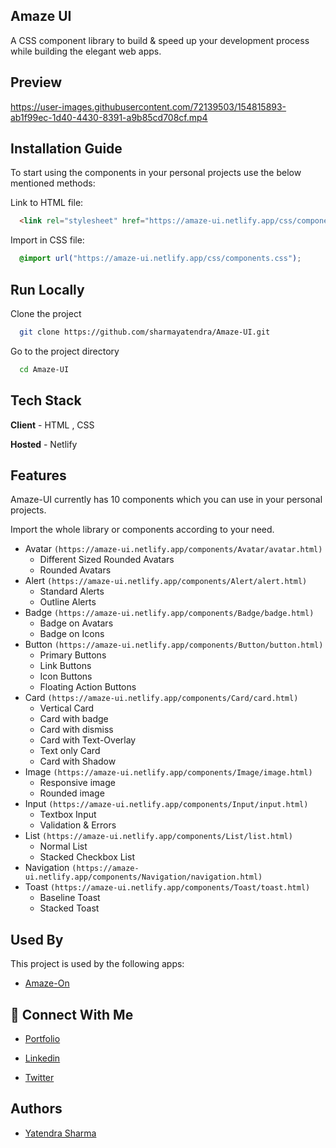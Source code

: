 ## Amaze UI

A CSS component library to build & speed up your development process while building the elegant web apps.

## Preview

https://user-images.githubusercontent.com/72139503/154815893-ab1f99ec-1d40-4430-8391-a9b85cd708cf.mp4

## Installation Guide

To start using the components in your personal projects use the below mentioned methods:

Link to HTML file:
```html
  <link rel="stylesheet" href="https://amaze-ui.netlify.app/css/components.css">
```

Import in CSS file:
```css
  @import url("https://amaze-ui.netlify.app/css/components.css");
```

## Run Locally

Clone the project

```bash
  git clone https://github.com/sharmayatendra/Amaze-UI.git
```

Go to the project directory

```bash
  cd Amaze-UI
```


## Tech Stack

**Client** - HTML , CSS

**Hosted** - Netlify



## Features
Amaze-UI currently has 10 components which you can use in your personal projects.

Import the whole library or components according to your need.

- Avatar ```(https://amaze-ui.netlify.app/components/Avatar/avatar.html)```
    - Different Sized Rounded Avatars
    - Rounded Avatars
- Alert ```(https://amaze-ui.netlify.app/components/Alert/alert.html)```
    - Standard Alerts
    - Outline Alerts
- Badge ```(https://amaze-ui.netlify.app/components/Badge/badge.html)```
    - Badge on Avatars
    - Badge on Icons
- Button ```(https://amaze-ui.netlify.app/components/Button/button.html)```
    - Primary Buttons
    - Link Buttons
    - Icon Buttons
    - Floating Action Buttons
- Card ```(https://amaze-ui.netlify.app/components/Card/card.html)```
    - Vertical Card
    - Card with badge
    - Card with dismiss
    - Card with Text-Overlay
    - Text only Card
    - Card with Shadow
- Image ```(https://amaze-ui.netlify.app/components/Image/image.html)```
    - Responsive image
    - Rounded image
- Input ```(https://amaze-ui.netlify.app/components/Input/input.html)```
    - Textbox Input
    - Validation & Errors
- List ```(https://amaze-ui.netlify.app/components/List/list.html)```
    - Normal List
    - Stacked Checkbox List
- Navigation ```(https://amaze-ui.netlify.app/components/Navigation/navigation.html)```
- Toast ```(https://amaze-ui.netlify.app/components/Toast/toast.html)```
    - Baseline Toast
    - Stacked Toast


## Used By

This project is used by the following apps:

- [Amaze-On](https://amaze-on.netlify.app/)


## 🔗 Connect With Me

- [Portfolio](https://yatendrasharma.netlify.app/)

- [Linkedin](https://www.linkedin.com/in/yatendra-sharma-5177091aa/)

- [Twitter](https://twitter.com/yaten_sharma)


## Authors

- [Yatendra Sharma](https://github.com/sharmayatendra)


